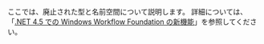 ここでは、廃止された型と名前空間について説明します。 詳細については、「[.NET 4.5 での Windows Workflow Foundation の新機能](https://aka.ms/wfdeprecatedtypes)」を参照してください。
